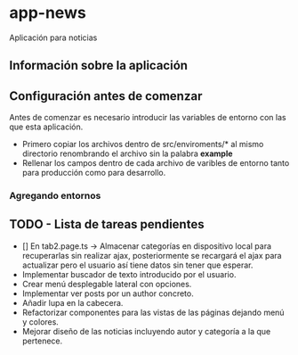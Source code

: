 # app-news

Aplicación para noticias

## Información sobre la aplicación

## Configuración antes de comenzar

Antes de comenzar es necesario introducir las variables de entorno con las que 
esta aplicación.

- Primero copiar los archivos dentro de src/enviroments/* al mismo directorio
renombrando el archivo sin la palabra **example**
- Rellenar los campos dentro de cada archivo de varibles de entorno tanto para
producción como para desarrollo.

### Agregando entornos

## TODO - Lista de tareas pendientes

- [] En tab2.page.ts → Almacenar categorías en dispositivo local para recuperarlas sin realizar ajax,
posteriormente se recargará el ajax para actualizar pero el usuario así tiene
datos sin tener que esperar.
- Implementar buscador de texto introducido por el usuario.
- Crear menú desplegable lateral con opciones.
- Implementar ver posts por un author concreto.
- Añadir lupa en la cabecera.
- Refactorizar componentes para las vistas de las páginas dejando menú y colores.
- Mejorar diseño de las noticias incluyendo autor y categoría a la que pertenece.